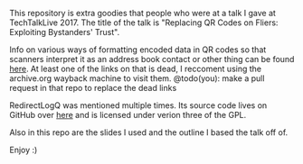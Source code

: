 This repository is extra goodies that people who were at a talk I gave at TechTalkLive 2017. The title of the talk is "Replacing QR Codes on Fliers: Exploiting Bystanders'  Trust".

Info on various ways of formatting encoded data in QR codes so that scanners interpret it as an address book contact or other thing can be found [here](https://github.com/zxing/zxing/wiki/Barcode-Contents). At least one of the links on that is dead, I reccoment using the archive.org wayback machine to visit them.
@todo(you): make a pull request in that repo to replace the dead links

RedirectLogQ was mentioned multiple times. Its source code lives on GitHub over [here](https://www.github.com/metruption/redirectlogq) and is licensed under verion three of the GPL.

Also in this repo are the slides I used and the outline I based the talk off of.

Enjoy :)